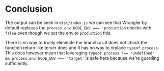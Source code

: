 # Conclusion

The output can be seen in `dist/index.js` we can see that Wrangler by default replaces the
`process.env.NODE_ENV === 'production` checks with `false` even though we set the env to
`production` this.

There is no way to truely eliminate the branch as it does not check the function return like
terser does and it has no way to replace `typeof process`. This does however mean that leveraging
`typeof process !== 'undefined' && process.env.NODE_ENV === 'target'` is safe here because
we're guarding sufficiently.
